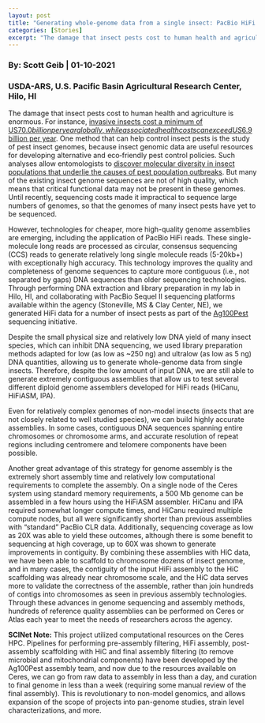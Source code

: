 ```yaml
---
layout: post
title: "Generating whole-genome data from a single insect: PacBio HiFi genome assembly and HiC scaffolding pipelines for reference quality genomes using SCINet"
categories: [Stories]
excerpt: "The damage that insect pests cost to human health and agriculture is enormous. For instance, invasive insects cost ..."
---
```

### By:  Scott Geib    |  01-10-2021
### USDA-ARS, U.S. Pacific Basin Agricultural Research Center, Hilo, HI

The damage that insect pests cost to human health and agriculture is enormous. For instance, [invasive insects cost a minimum of US$70.0 billion per year globally, while associated health costs can exceed US$6.9 billion per year](https://www.nature.com/articles/ncomms12986). One method that can help control insect pests is the study of pest insect genomes, because insect genomic data are useful resources for developing alternative and eco‐friendly pest control policies.  Such analyses allow entomologists to [discover molecular diversity in insect populations that underlie the causes of pest population outbreaks](https://onlinelibrary.wiley.com/doi/full/10.1111/imb.12599). But many of the existing insect genome sequences are not of high quality, which means that critical functional data may not be present in these genomes. Until recently, sequencing costs made it impractical to sequence large numbers of genomes, so that the genomes of many insect pests have yet to be sequenced. 

However, technologies for cheaper, more high-quality genome assemblies are emerging, including the application of PacBio HiFi reads. These single-molecule long reads are processed as circular, consensus sequencing (CCS) reads to generate relatively long single molecule reads (5-20kb+) with exceptionally high accuracy. This technology improves the quality and completeness of genome sequences to capture more contiguous (i.e., not separated by gaps) DNA sequences than older sequencing technologies. Through performing DNA extraction and library preparation in my lab in Hilo, HI, and collaborating with PacBio Sequel II sequencing platforms available within the agency (Stoneville, MS & Clay Center, NE), we generated HiFi data for a number of insect pests as part of the [Ag100Pest](https://scinet.usda.gov/working-groups/ag100pest) sequencing initiative. 

Despite the small physical size and relatively low DNA yield of many insect species, which can inhibit DNA sequencing, we used library preparation methods adapted for low (as low as ~250 ng) and ultralow (as low as 5 ng) DNA quantities, allowing us to generate whole-genome data from single insects. Therefore, despite the low amount of input DNA, we are still able to generate extremely contiguous assemblies that allow us to test several different diploid genome assemblers developed for HiFi reads (HiCanu, HiFiASM, IPA). 

Even for relatively complex genomes of non-model insects (insects that are not closely related to well studied species), we can build highly accurate assemblies. In some cases, contiguous DNA sequences spanning entire chromosomes or chromosome arms, and accurate resolution of repeat regions including centromere and telomere components have been possible. 

Another great advantage of this strategy for genome assembly is the extremely short assembly time and relatively low computational requirements to complete the assembly. On a single node of the Ceres system using standard memory requirements, a 500 Mb genome can be assembled in a few hours using the HiFiASM assembler. HiCanu and IPA required somewhat longer compute times, and HiCanu required multiple compute nodes, but all were significantly shorter than previous assemblies with “standard” PacBio CLR data. Additionally, sequencing coverage as low as 20X was able to yield these outcomes, although there is some benefit to sequencing at high coverage, up to 60X was shown to generate improvements in contiguity. By combining these assemblies with HiC data, we have been able to scaffold to chromosome dozens of insect genome, and in many cases, the contiguity of the input HiFi assembly to the HiC scaffolding was already near chromosome scale, and the HiC data serves more to validate the correctness of the assemble, rather than join hundreds of contigs into chromosomes as seen in previous assembly technologies. Through these advances in genome sequencing and assembly methods, hundreds of reference quality assemblies can be performed on Ceres or Atlas each year to meet the needs of researchers across the agency.

**SCINet Note:** This project utilized computational resources on the Ceres HPC. Pipelines for performing pre-assembly filtering, HiFi assembly, post-assembly scaffolding with HiC and final assembly filtering (to remove microbial and mitochondrial components) have been developed by the Ag100Pest assembly team, and now due to the resources available on Ceres, we can go from raw data to assembly in less than a day, and curation to final genome in less than a week (requiring some manual review of the final assembly). This is revolutionary to non-model genomics, and allows expansion of the scope of projects into pan-genome studies, strain level characterizations, and more.
